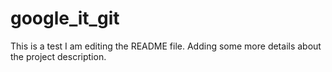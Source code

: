 # google_it_git
This is a test
I am editing the README file. Adding some more details about the project description.
